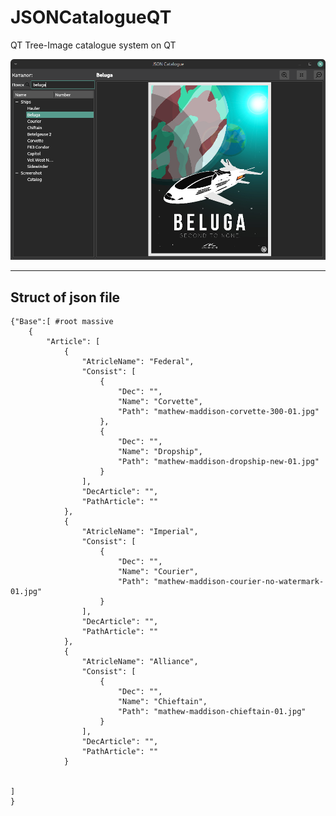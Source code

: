 # JSONCatalogueQT

QT Tree-Image catalogue system on QT

![](https://github.com/vakarianplay/JSONCatalogueQT/blob/c2b045a3a9414b2bede7ca9c912597ef8d0dd009/img/catalog11.png)

-----------------------------------------------

## Struct of json file

```
{"Base":[ #root massive
    {
        "Article": [
            {
                "AtricleName": "Federal",
                "Consist": [
                    {
                        "Dec": "",
                        "Name": "Corvette",
                        "Path": "mathew-maddison-corvette-300-01.jpg"
                    },
                    {
                        "Dec": "",
                        "Name": "Dropship",
                        "Path": "mathew-maddison-dropship-new-01.jpg"
                    }
                ],
                "DecArticle": "",
                "PathArticle": ""
            },
            {
                "AtricleName": "Imperial",
                "Consist": [
                    {
                        "Dec": "",
                        "Name": "Courier",
                        "Path": "mathew-maddison-courier-no-watermark-01.jpg"
                    }
                ],
                "DecArticle": "",
                "PathArticle": ""
            },
            {
                "AtricleName": "Alliance",
                "Consist": [
                    {
                        "Dec": "",
                        "Name": "Chieftain",
                        "Path": "mathew-maddison-chieftain-01.jpg"
                    }
                ],
                "DecArticle": "",
                "PathArticle": ""
            }
            
            
]
}
